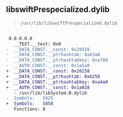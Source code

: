 ## libswiftPrespecialized.dylib

> `/usr/lib/libswiftPrespecialized.dylib`

```diff

 0.0.0.0.0
   __TEXT.__text: 0x0
-  __DATA_CONST.__const: 0x28d18
-  __DATA_CONST.__ptrhashtab: 0x63a8
-  __DATA_CONST.__ptrhashtabkey: 0xa700
-  __AUTH_CONST.__const: 0x1a5a0
+  __DATA_CONST.__const: 0x28158
+  __DATA_CONST.__ptrhashtab: 0x6258
+  __DATA_CONST.__ptrhashtabkey: 0xa4a0
+  __AUTH_CONST.__const: 0x1a028
   - /usr/lib/libSystem.B.dylib
-  Symbols:   5925
+  Symbols:   5858
   Functions: 0
 

```
